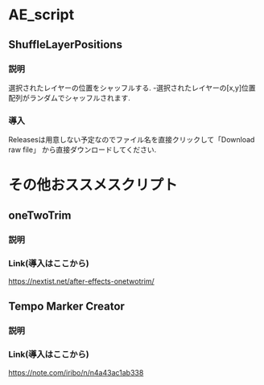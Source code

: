 # AE_script

## ShuffleLayerPositions

### 説明
選択されたレイヤーの位置をシャッフルする.
 -選択されたレイヤーの[x,y]位置配列がランダムでシャッフルされます.

### 導入
Releasesは用意しない予定なのでファイル名を直接クリックして「Download raw file」
から直接ダウンロードしてください.

# その他おススメスクリプト

## oneTwoTrim

### 説明

### Link(導入はここから)
https://nextist.net/after-effects-onetwotrim/

## Tempo Marker Creator

### 説明

### Link(導入はここから)
https://note.com/iribo/n/n4a43ac1ab338
